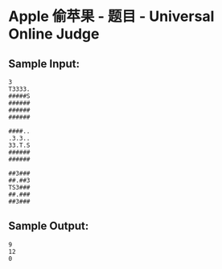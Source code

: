 # Apple 偷苹果 - 题目 - Universal Online Judge


## Sample Input: 
```
3 
T3333.
#####S
######
######
######

####..
.3.3..
33.T.S
######
######

##3###
##.##3
TS3###
##.###
##3###

```

## Sample Output: 
```
9
12
0

```
